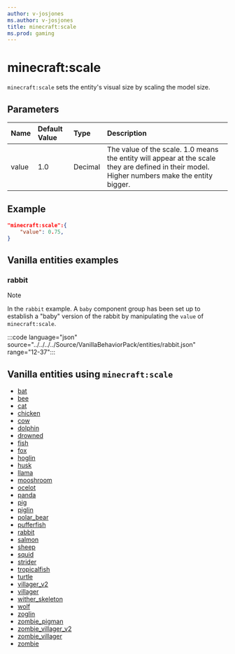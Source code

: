 ```yaml
---
author: v-josjones
ms.author: v-josjones
title: minecraft:scale
ms.prod: gaming
---
```


# minecraft:scale

`minecraft:scale` sets the entity's visual size by scaling the model size.

## Parameters

|Name |Default Value  |Type  |Description  |
|:----------|:----------|:----------|:----------|
|value| 1.0| Decimal| The value of the scale. 1.0 means the entity will appear at the scale they are defined in their model. Higher numbers make the entity bigger. |

## Example

```json
"minecraft:scale":{
    "value": 0.75,
}
```

## Vanilla entities examples

### rabbit

> [!NOTE]
> In the `rabbit` example. A `baby` component group has been set up to establish a "baby" version of the rabbit by manipulating the `value` of `minecraft:scale`.

:::code language="json" source="../../../../Source/VanillaBehaviorPack/entities/rabbit.json" range="12-37":::

## Vanilla entities using `minecraft:scale`

- [bat](../../../../Source/VanillaBehaviorPack_Snippets/entities/bat.md)
- [bee](../../../../Source/VanillaBehaviorPack_Snippets/entities/bee.md)
- [cat](../../../../Source/VanillaBehaviorPack_Snippets/entities/cat.md)
- [chicken](../../../../Source/VanillaBehaviorPack_Snippets/entities/chicken.md)
- [cow](../../../../Source/VanillaBehaviorPack_Snippets/entities/cow.md)
- [dolphin](../../../../Source/VanillaBehaviorPack_Snippets/entities/dolphin.md)
- [drowned](../../../../Source/VanillaBehaviorPack_Snippets/entities/drowned.md)
- [fish](../../../../Source/VanillaBehaviorPack_Snippets/entities/fish.md)
- [fox](../../../../Source/VanillaBehaviorPack_Snippets/entities/fox.md)
- [hoglin](../../../../Source/VanillaBehaviorPack_Snippets/entities/hoglin.md)
- [husk](../../../../Source/VanillaBehaviorPack_Snippets/entities/husk.md)
- [llama](../../../../Source/VanillaBehaviorPack_Snippets/entities/llama.md)
- [mooshroom](../../../../Source/VanillaBehaviorPack_Snippets/entities/mooshroom.md)
- [ocelot](../../../../Source/VanillaBehaviorPack_Snippets/entities/ocelot.md)
- [panda](../../../../Source/VanillaBehaviorPack_Snippets/entities/panda.md)
- [pig](../../../../Source/VanillaBehaviorPack_Snippets/entities/pig.md)
- [piglin](../../../../Source/VanillaBehaviorPack_Snippets/entities/piglin.md)
- [polar_bear](../../../../Source/VanillaBehaviorPack_Snippets/entities/polar_bear.md)
- [pufferfish](../../../../Source/VanillaBehaviorPack_Snippets/entities/pufferfish.md)
- [rabbit](../../../../Source/VanillaBehaviorPack_Snippets/entities/rabbit.md)
- [salmon](../../../../Source/VanillaBehaviorPack_Snippets/entities/salmon.md)
- [sheep](../../../../Source/VanillaBehaviorPack_Snippets/entities/sheep.md)
- [squid](../../../../Source/VanillaBehaviorPack_Snippets/entities/squid.md)
- [strider](../../../../Source/VanillaBehaviorPack_Snippets/entities/strider.md)
- [tropicalfish](../../../../Source/VanillaBehaviorPack_Snippets/entities/tropicalfish.md)
- [turtle](../../../../Source/VanillaBehaviorPack_Snippets/entities/turtle.md)
- [villager_v2](../../../../Source/VanillaBehaviorPack_Snippets/entities/villager_v2.md)
- [villager](../../../../Source/VanillaBehaviorPack_Snippets/entities/villager.md)
- [wither_skeleton](../../../../Source/VanillaBehaviorPack_Snippets/entities/wither_skeleton.md)
- [wolf](../../../../Source/VanillaBehaviorPack_Snippets/entities/wolf.md)
- [zoglin](../../../../Source/VanillaBehaviorPack_Snippets/entities/zoglin.md)
- [zombie_pigman](../../../../Source/VanillaBehaviorPack_Snippets/entities/zombie_pigman.md)
- [zombie_villager_v2](../../../../Source/VanillaBehaviorPack_Snippets/entities/zombie_villager_v2.md)
- [zombie_villager](../../../../Source/VanillaBehaviorPack_Snippets/entities/zombie_villager.md)
- [zombie](../../../../Source/VanillaBehaviorPack_Snippets/entities/zombie.md)
